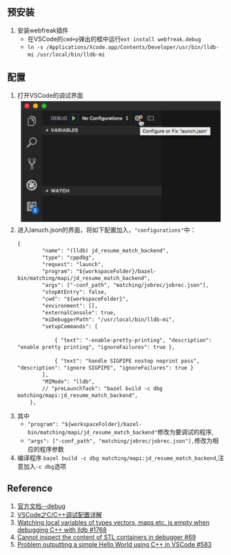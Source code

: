 ## 预安装
1. 安装webfreak插件
    * 在VSCode的`cmd+p`弹出的框中运行`ext install webfreak.debug`
    * `ln -s /Applications/Xcode.app/Contents/Developer/usr/bin/lldb-mi /usr/local/bin/lldb-mi`
## 配置
1.  打开VSCode的调试界面
    ![img](./img/debug_1.png)
2.  进入lanuch.json的界面，将如下配置加入，`"configurations"`中：
    ```
    {
            "name": "(lldb) jd_resume_match_backend",
            "type": "cppdbg",
            "request": "launch",
            "program": "${workspaceFolder}/bazel-bin/matching/mapi/jd_resume_match_backend",
            "args": ["-conf_path", "matching/jobrec/jobrec.json"],
            "stopAtEntry": false,
            "cwd": "${workspaceFolder}",
            "environment": [],
            "externalConsole": true,
            "miDebuggerPath": "/usr/local/bin/lldb-mi",
            "setupCommands": [

                { "text": "-enable-pretty-printing", "description": "enable pretty printing", "ignoreFailures": true },

                { "text": "handle SIGPIPE nostop noprint pass", "description": "ignore SIGPIPE", "ignoreFailures": true }  
            ],
            "MIMode": "lldb",  
            // "preLaunchTask": "bazel build -c dbg matching/mapi:jd_resume_match_backend",
        },
    ```
3. 其中
    * `"program": "${workspaceFolder}/bazel-bin/matching/mapi/jd_resume_match_backend"`修改为要调试的程序,
    * `"args": ["-conf_path", "matching/jobrec/jobrec.json"],`修改为相应的程序参数
4. 编译程序
    `bazel build -c dbg matching/mapi:jd_resume_match_backend`,注意加入`-c dbg`选项

## Reference
1. [官方文档--debug](https://code.visualstudio.com/docs/editor/debugging)
2. [VSCode之C/C++调试配置详解](https://blog.csdn.net/ZCShouCSDN/article/details/60466707)
3. [Watching local variables of types vectors, maps etc. is empty when debugging C++ with lldb #1768](https://github.com/Microsoft/vscode-cpptools/issues/1768)
4. [Cannot inspect the content of STL containers in debugger #69](https://github.com/Microsoft/vscode-cpptools/issues/69)
5. [Problem outputting a simple Hello World using C++ in VSCode #583](https://github.com/Microsoft/vscode-cpptools/issues/583)